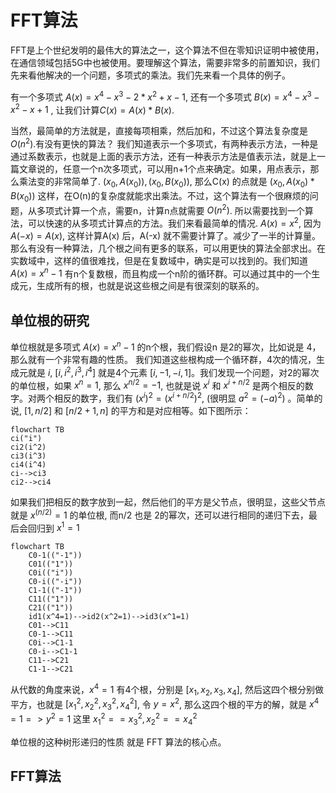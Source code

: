 # FFT算法

FFT是上个世纪发明的最伟大的算法之一，这个算法不但在零知识证明中被使用，在通信领域包括5G中也被使用。要理解这个算法，需要非常多的前置知识，我们先来看他解决的一个问题，多项式的乘法。我们先来看一个具体的例子。

有一个多项式 $A(x) = x^4 - x^3 - 2*x^2 + x - 1$, 还有一个多项式 $B(x) = x^4 - x^3 - x^2 - x + 1$ , 让我们计算$C(x) = A(x) * B(x)$.

当然，最简单的方法就是，直接每项相乘，然后加和，不过这个算法复杂度是 $O(n^2)$.有没有更快的算法？
我们知道表示一个多项式，有两种表示方法，一种是通过系数表示，也就是上面的表示方法，还有一种表示方法是值表示法，就是上一篇文章说的，任意一个n次多项式，可以用n+1个点来确定。如果，用点表示，那么乘法变的非常简单了. $(x_0, A(x_0)), (x_0, B(x_0))$, 那么C(x) 的点就是 $(x_0, A(x_0) * B(x_0))$ 这样，在O(n)的复杂度就能求出乘法。不过，这个算法有一个很麻烦的问题，从多项式计算一个点，需要n，计算n点就需要 $O(n^2)$. 所以需要找到一个算法，可以快速的从多项式计算点的方法。我们来看最简单的情况. $A(x) = x^2$, 因为 $A(-x) = A(x)$, 这样计算A(x) 后，A(-x) 就不需要计算了。减少了一半的计算量。那么有没有一种算法，几个根之间有更多的联系，可以用更快的算法全部求出。在实数域中，这样的值很难找，但是在复数域中，确实是可以找到的。我们知道 $A(x)=x^n - 1$ 有n个复数根，而且构成一个n阶的循环群。可以通过其中的一个生成元，生成所有的根，也就是说这些根之间是有很深刻的联系的。

## 单位根的研究

单位根就是多项式 $A(x)=x^n-1$ 的n个根，我们假设n 是2的幂次，比如说是 4，那么就有一个非常有趣的性质。
我们知道这些根构成一个循环群，4次的情况，生成元就是 $i$, $[i, i^2, i^3, i^4]$ 就是4个元素 $[i, -1, -i, 1]$。我们发现一个问题，对2的幂次的单位根，如果 $x^n = 1$, 那么 $x^{n/2} = -1$, 也就是说 $x^i$ 和 $x^{i+n/2}$ 是两个相反的数字。对两个相反的数字，我们有 $(x^i)^2 = (x^{i+n/2})^2$, (很明显 $a^2 = (-a)^2$) 。简单的说, $[1,n/2]$ 和 $[n/2+1,n]$ 的平方和是对应相等。如下图所示：

```mermaid
flowchart TB
ci("i")
ci2(i^2)
ci3(i^3)
ci4(i^4)
ci-->ci3
ci2-->ci4
```

如果我们把相反的数字放到一起，然后他们的平方是父节点，很明显，这些父节点就是 $x^(n/2)=1$ 的单位根, 而n/2 也是 2的幂次，还可以进行相同的递归下去，最后会回归到 $x^1 = 1$

```mermaid
flowchart TB
    C0-1(("-1"))
    C01(("1"))
    C0i(("i"))
    C0-i(("-i"))
    C1-1(("-1"))
    C11(("1"))
    C21(("1"))
    id1(x^4=1)-->id2(x^2=1)-->id3(x^1=1)
    C01-->C11
    C0-1-->C11
    C0i-->C1-1
    C0-i-->C1-1
    C11-->C21
    C1-1-->C21
```

从代数的角度来说，$x^4 = 1$ 有4个根，分别是 $[x_1, x_2, x_3, x_4]$, 然后这四个根分别做平方，也就是 $[x_1^2, x_2^2, x_3^2, x_4^2]$, 令 $y=x^2$, 那么这四个根的平方的解，就是 $x^4 = 1 => y^2 = 1$ 这里 $x_1^2 == x_3^2,x_2^2 == x_4^2$

单位根的这种树形递归的性质 就是 FFT 算法的核心点。

## FFT算法

